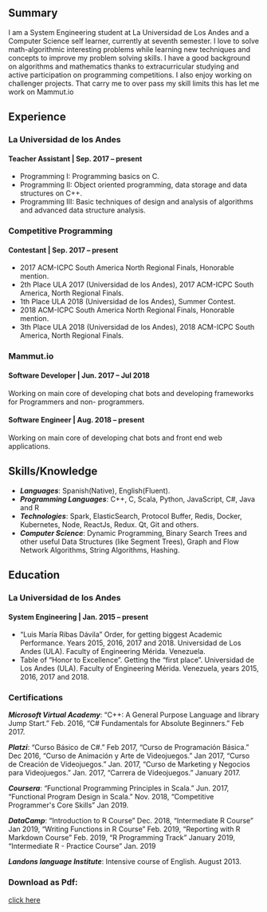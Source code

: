 ## Summary
I am a System Engineering student at La Universidad de Los Andes and a Computer Science self learner,
currently at seventh semester. I love to solve math-algorithmic interesting problems while learning new
techniques and concepts to improve my problem solving skills. I have a good background on algorithms and
mathematics thanks to extracurricular studying and active participation on programming competitions. I also
enjoy working on challenger projects. That carry me to over pass my skill limits this has let me work on
Mammut.io

## Experience
### La Universidad de los Andes
#### Teacher Assistant | Sep. 2017 – present
* Programming I: Programming basics on C.
* Programming II: Object oriented programming, data storage and data structures on C++.
* Programming III: Basic techniques of design and analysis of algorithms and advanced data structure analysis.

### Competitive Programming
#### Contestant | Sep. 2017 – present
* 2017 ACM-ICPC South America North Regional Finals, Honorable mention.
* 2th Place ULA 2017 (Universidad de los Andes), 2017 ACM-ICPC South America, North Regional Finals.
* 1th Place ULA 2018 (Universidad de los Andes), Summer Contest.
* 2018 ACM-ICPC South America North Regional Finals, Honorable mention.
* 3th Place ULA 2018 (Universidad de los Andes), 2018 ACM-ICPC South America, North Regional Finals.

### Mammut.io
#### Software Developer | Jun. 2017 – Jul 2018
Working on main core of developing chat bots and developing frameworks for Programmers and non-
programmers.
#### Software Engineer | Aug. 2018 – present
Working on main core of developing chat bots and front end web applications.

## Skills/Knowledge
* ***Languages***: Spanish(Native), English(Fluent).
* ***Programming Languages***: C++, C, Scala, Python, JavaScript, C#, Java and R
* ***Technologies***: Spark, ElasticSearch, Protocol Buffer, Redis, Docker, Kubernetes, Node, ReactJs, Redux. Qt, Git and others.
* ***Computer Science***: Dynamic Programming, Binary Search Trees and other useful Data Structures (like Segment Trees), Graph and Flow Network Algorithms, String Algorithms, Hashing.

## Education
### La Universidad de los Andes
#### System Engineering | Jan. 2015 – present
* “Luis María Ribas Dávila” Order, for getting biggest Academic Performance. Years 2015, 2016, 2017 and 2018. Universidad de Los Andes (ULA). Faculty of Engineering Mérida. Venezuela.
* Table of “Honor to Excellence”. Getting the “first place”. Universidad de Los Andes (ULA). Faculty of Engineering Mérida. Venezuela, years 2015, 2016, 2017 and 2018.

### Certifications
***Microsoft Virtual Academy***: “C++: A General Purpose Language and library Jump Start.” Feb. 2016, “C# Fundamentals for Absolute Beginners.” Feb 2017.

***Platzi***: “Curso Básico de C#.” Feb 2017, “Curso de Programación Básica.” Dec 2016, “Curso de Animación y Arte de Videojuegos.” Jan 2017, “Curso de Creación de Videojuegos.” Jan. 2017, “Curso de Marketing y Negocios para Videojuegos.” Jan. 2017, “Carrera de Videojuegos.” January 2017.

***Coursera***: “Functional Programming Principles in Scala.” Jun. 2017, “Functional Program Design in Scala.” Nov. 2018, “Competitive Programmer's Core Skills” Jan 2019.

***DataCamp***: “Introduction to R Course” Dec. 2018, “Intermediate R Course” Jan 2019, “Writing Functions in R Course” Feb. 2019, “Reporting with R Markdown Course” Feb. 2019, “R Programming Track” January 2019, “Intermediate R - Practice Course” Jan. 2019

***Landons language Institute***: Intensive course of English. August 2013.

### Download as Pdf:
[click here](https://github.com/juankipedia/juankipedia.github.io/raw/master/resume.pdf)
